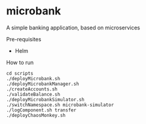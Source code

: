 # microbank
A simple banking application, based on microservices

Pre-requisites

- Helm

How to run

```
cd scripts
./deployMicrobank.sh
./deployMicrobankManager.sh
./createAccounts.sh
./validateBalance.sh
./deployMicrobankSimulator.sh
./switchNamespace.sh microbank-simulator
./logComponent.sh transfer
./deployChaosMonkey.sh
```